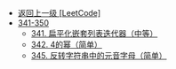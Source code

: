 - [返回上一级 [LeetCode]](LeetCode/)
- [341-350](LeetCode/341-350/)
  - [341. 扁平化嵌套列表迭代器（中等）](LeetCode/341-350/341.%20扁平化嵌套列表迭代器（中等）.md)
  - [342. 4的幂（简单）](LeetCode/341-350/342.%204的幂（简单）.md)
  - [345. 反转字符串中的元音字母（简单）](LeetCode/341-350/345.%20反转字符串中的元音字母（简单）.md)
